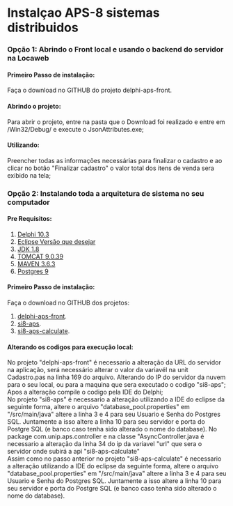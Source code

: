 <h1> Instalçao APS-8 sistemas distribuidos</h1>
</hr>
<h3> Opção 1: Abrindo o Front local e usando o backend do servidor na Locaweb</b> 

<h4>Primeiro Passo de instalação: </h4>
Faça o download no GITHUB do projeto delphi-aps-front.

<h4>Abrindo o projeto: </h4>
Para abrir o projeto, entre na pasta que o Download foi realizado e entre em /Win32/Debug/ e execute o JsonAttributes.exe;

<h4>Utilizando: </h4>
Preencher todas as informações necessárias para finalizar o cadastro e ao clicar no botão "Finalizar cadastro" o valor total dos itens de venda sera exibido na tela;

<h3> Opção 2: Instalando toda a arquitetura de sistema no seu computador</b> 

<h4>Pre Requisitos: </h4>
<ol>
  <li><a href="https://www.embarcadero.com/br/products/delphi/starter/free-download" target="_blank"> Delphi 10.3</a></li>
  <li><a href="https://www.eclipse.org/downloads/download.php?file=/oomph/epp/2020-09/R/eclipse-inst-jre-win64.exe" target="_blank"> Eclipse Versão que desejar </a></li>
  <li><a href="https://www.oracle.com/br/java/technologies/javase/javase-jdk8-downloads.html" target="_blank">JDK 1.8</a></li>
  <li><a href="https://tomcat.apache.org/download-90.cgi" target="_blank">TOMCAT 9.0.39</a></li>
  <li><a href="https://maven.apache.org/download.cgi" target="_blank">MAVEN 3.6.3</a></li>
  <li><a href="https://www.postgresql.org/download/ target ="_blank">Postgres 9 </a></li>
</ol>



<h4>Primeiro Passo de instalação: </h4>
Faça o download no GITHUB dos projetos:
<ol>
<li><a href="https://github.com/MauroVaz/delphi-aps-front" target="_blank">delphi-aps-front</a>.</li>
<li><a href="https://github.com/MauroVaz/si8-aps" target="_blank">si8-aps</a>.</li>
<li><a href="https://github.com/MauroVaz/si8-aps-calculate" target="_blank">si8-aps-calculate</a>.</li>
</ol>

<h4>Alterando os codigos para execução local:</h4>
No projeto "delphi-aps-front" é necessario a alteração da URL do servidor na aplicação, será necessário alterar o valor da variavél na unit Cadastro.pas na linha 169 do arquivo.
Alterando do IP do servidor da nuvem para o seu local, ou para a maquina que sera executado o codigo "si8-aps";
Apos a alteração compile o codigo pela IDE do Delphi;
</br>
No projeto "si8-aps" é necessario a alteração utilizando a IDE do eclipse da seguinte forma, altere o arquivo "database_pool.properties" em "/src/main/java" altere a linha 3 e 4 para seu Usuario e Senha do Postgres SQL.
Juntamente a isso altere a linha 10 para seu servidor e porta do Postgre SQL (e banco caso tenha sido alterado o nome do database).
No package com.unip.aps.controller e na classe "AsyncController.java é necessario a alteração da linha 34 do ip da variavel "url" que sera o servidor onde subirá a api "si8-aps-calculate"
</br>
Assim como no passo anterior no projeto "si8-aps-calculate" é necessario a alteração utilizando a IDE do eclipse da seguinte forma, altere o arquivo "database_pool.properties" em "/src/main/java" altere a linha 3 e 4 para seu Usuario e Senha do Postgres SQL.
Juntamente a isso altere a linha 10 para seu servidor e porta do Postgre SQL (e banco caso tenha sido alterado o nome do database).






